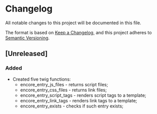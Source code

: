 # Changelog

All notable changes to this project will be documented in this file.

The format is based on [Keep a Changelog](https://keepachangelog.com/en/1.0.0/),
and this project adheres to [Semantic Versioning](https://semver.org/spec/v2.0.0.html).

## [Unreleased]

### Added
- Created five twig functions:
  - encore_entry_js_files - returns script files;
  - encore_entry_css_files - returns link files;
  - encore_entry_script_tags - renders script tags to a template;
  - encore_entry_link_tags - renders link tags to a template;
  - encore_entry_exists - checks if such entry exists;
